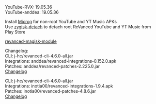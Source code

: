 YouTube-RVX: 19.05.36  
YouTube-anddea: 19.05.36  

Install [Microg](https://github.com/ReVanced/GmsCore/releases) for non-root YouTube and YT Music APKs  
Use [zygisk-detach](https://github.com/j-hc/zygisk-detach) to detach root ReVanced YouTube and YT Music from Play Store  

[revanced-magisk-module](https://github.com/j-hc/revanced-magisk-module)  

Changelog:  
CLI: j-hc/revanced-cli-4.6.0-all.jar  
Integrations: anddea/revanced-integrations-0.152.0.apk  
Patches: anddea/revanced-patches-2.225.0.jar  
[Changelog](https://github.com/anddea/revanced-patches/releases/tag/v2.225.0)

CLI: j-hc/revanced-cli-4.6.0-all.jar  
Integrations: inotia00/revanced-integrations-1.9.4.apk  
Patches: inotia00/revanced-patches-4.8.6.jar  
[Changelog](https://github.com/inotia00/revanced-patches/releases/tag/v4.8.6)  
